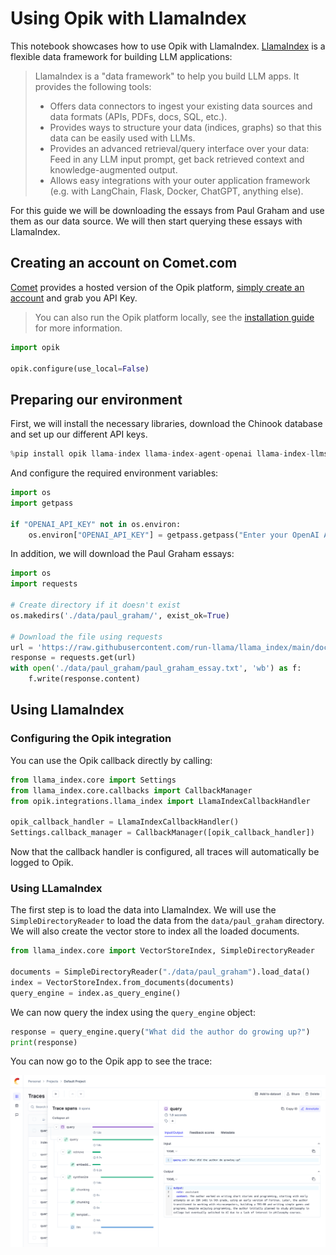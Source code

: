 # Using Opik with LlamaIndex

This notebook showcases how to use Opik with LlamaIndex. [LlamaIndex](https://github.com/run-llama/llama_index) is a flexible data framework for building LLM applications:
> LlamaIndex is a "data framework" to help you build LLM apps. It provides the following tools:
>
> - Offers data connectors to ingest your existing data sources and data formats (APIs, PDFs, docs, SQL, etc.).
> - Provides ways to structure your data (indices, graphs) so that this data can be easily used with LLMs.
> - Provides an advanced retrieval/query interface over your data: Feed in any LLM input prompt, get back retrieved context and knowledge-augmented output.
> - Allows easy integrations with your outer application framework (e.g. with LangChain, Flask, Docker, ChatGPT, anything else).

For this guide we will be downloading the essays from Paul Graham and use them as our data source. We will then start querying these essays with LlamaIndex.

## Creating an account on Comet.com

[Comet](https://www.comet.com/site) provides a hosted version of the Opik platform, [simply create an account](https://www.comet.com/signup?from=llm) and grab you API Key.

> You can also run the Opik platform locally, see the [installation guide](https://www.comet.com/docs/opik/self-host/overview/) for more information.


```python
import opik

opik.configure(use_local=False)
```

## Preparing our environment

First, we will install the necessary libraries, download the Chinook database and set up our different API keys.


```python
%pip install opik llama-index llama-index-agent-openai llama-index-llms-openai --upgrade --quiet
```

And configure the required environment variables:


```python
import os
import getpass

if "OPENAI_API_KEY" not in os.environ:
    os.environ["OPENAI_API_KEY"] = getpass.getpass("Enter your OpenAI API key: ")
```

In addition, we will download the Paul Graham essays:


```python
import os
import requests

# Create directory if it doesn't exist
os.makedirs('./data/paul_graham/', exist_ok=True)

# Download the file using requests
url = 'https://raw.githubusercontent.com/run-llama/llama_index/main/docs/docs/examples/data/paul_graham/paul_graham_essay.txt'
response = requests.get(url)
with open('./data/paul_graham/paul_graham_essay.txt', 'wb') as f:
    f.write(response.content)
```

## Using LlamaIndex

### Configuring the Opik integration

You can use the Opik callback directly by calling:


```python
from llama_index.core import Settings
from llama_index.core.callbacks import CallbackManager
from opik.integrations.llama_index import LlamaIndexCallbackHandler

opik_callback_handler = LlamaIndexCallbackHandler()
Settings.callback_manager = CallbackManager([opik_callback_handler])
```

Now that the callback handler is configured, all traces will automatically be logged to Opik.

### Using LLamaIndex

The first step is to load the data into LlamaIndex. We will use the `SimpleDirectoryReader` to load the data from the `data/paul_graham` directory. We will also create the vector store to index all the loaded documents.


```python
from llama_index.core import VectorStoreIndex, SimpleDirectoryReader

documents = SimpleDirectoryReader("./data/paul_graham").load_data()
index = VectorStoreIndex.from_documents(documents)
query_engine = index.as_query_engine()
```

We can now query the index using the `query_engine` object:


```python
response = query_engine.query("What did the author do growing up?")
print(response)
```

You can now go to the Opik app to see the trace:

![LlamaIndex trace in Opik](https://raw.githubusercontent.com/comet-ml/opik/main/apps/opik-documentation/documentation/static/img/cookbook/llamaIndex_cookbook.png)


